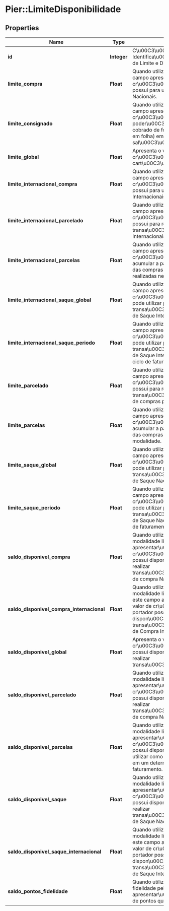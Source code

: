 # Pier::LimiteDisponibilidade

## Properties
Name | Type | Description | Notes
------------ | ------------- | ------------- | -------------
**id** | **Integer** | C\u00C3\u00B3digo de Identifica\u00C3\u00A7\u00C3\u00A3o de Limite e Disponibilidade (id). | 
**limite_compra** | **Float** | Quando utilizado pelo emissor, este campo apresenta o valor do limite de cr\u00C3\u00A9dito que o portador possui para uso exclusivo em Compras Nacionais. | 
**limite_consignado** | **Float** | Quando utilizado pelo emissor, este campo apresenta o valor da margem de cr\u00C3\u00A9dito que ele poder\u00C3\u00A1 utilizar para ser cobrado de forma consignada (desconto em folha) em seu sal\u00C3\u00A1rio/vencimentos. | 
**limite_global** | **Float** | Apresenta o valor do limite de cr\u00C3\u00A9dito que o portador do cart\u00C3\u00A3o possui. | 
**limite_internacional_compra** | **Float** | Quando utilizado pelo emissor, este campo apresenta o valor do limite de cr\u00C3\u00A9dito que o portador possui para uso exclusivo em Compras Internacionais. | 
**limite_internacional_parcelado** | **Float** | Quando utilizado pelo emissor, este campo apresenta o valor do limite de cr\u00C3\u00A9dito que o portador possui para realizar transa\u00C3\u00A7\u00C3\u00B5es Internacionais de Compras Parceladas. | 
**limite_internacional_parcelas** | **Float** | Quando utilizado pelo emissor, este campo apresenta o valor do limite de cr\u00C3\u00A9dito que portador pode acumular a partir da soma das parcelas das compras internacionais que forem realizadas nesta modalidade. | 
**limite_internacional_saque_global** | **Float** | Quando utilizado pelo emissor, este campo apresenta o valor do limite de cr\u00C3\u00A9dito que o portador pode utilizar para realizar transa\u00C3\u00A7\u00C3\u00B5es de Saque Internacional. | 
**limite_internacional_saque_periodo** | **Float** | Quando utilizado pelo emissor, este campo apresenta o valor do limite de cr\u00C3\u00A9dito que o portador pode utilizar para realizar transa\u00C3\u00A7\u00C3\u00B5es de Saque Internacional dentro de cada ciclo de faturamento. | 
**limite_parcelado** | **Float** | Quando utilizado pelo emissor, este campo apresenta o valor do limite de cr\u00C3\u00A9dito que o portador possui para realizar transa\u00C3\u00A7\u00C3\u00B5es de compras parceladas. | 
**limite_parcelas** | **Float** | Quando utilizado pelo emissor, este campo apresenta o valor do limite de cr\u00C3\u00A9dito que portador pode acumular a partir da soma das parcelas das compras que forem realizadas nesta modalidade. | 
**limite_saque_global** | **Float** | Quando utilizado pelo emissor, este campo apresenta o valor do limite de cr\u00C3\u00A9dito que o portador pode utilizar para realizar transa\u00C3\u00A7\u00C3\u00B5es de Saque Nacional. | 
**limite_saque_periodo** | **Float** | Quando utilizado pelo emissor, este campo apresenta o valor do limite de cr\u00C3\u00A9dito que o portador pode utilizar para realizar transa\u00C3\u00A7\u00C3\u00B5es de Saque Nacional dentro de cada ciclo de faturamento. | 
**saldo_disponivel_compra** | **Float** | Quando utilizado pelo emissor a modalidade limiteCompra, este campo apresentar\u00C3\u00A1 o valor de cr\u00C3\u00A9dito que o portador possui dispon\u00C3\u00ADvel para realizar transa\u00C3\u00A7\u00C3\u00B5es de compra Nacional. | 
**saldo_disponivel_compra_internacional** | **Float** | Quando utilizado pelo emissor a modalidade limiteCompraInternacional, este campo apresentar\u00C3\u00A1 o valor de cr\u00C3\u00A9dito que o portador possui dispon\u00C3\u00ADvel para realizar transa\u00C3\u00A7\u00C3\u00B5es de Compra Internacional. | 
**saldo_disponivel_global** | **Float** | Apresenta o valor de cr\u00C3\u00A9dito que o portador possui dispon\u00C3\u00ADvel para realizar transa\u00C3\u00A7\u00C3\u00B5es. | 
**saldo_disponivel_parcelado** | **Float** | Quando utilizado pelo emissor a modalidade limiteParcelado, este campo apresentar\u00C3\u00A1 o valor de cr\u00C3\u00A9dito que o portador possui dispon\u00C3\u00ADvel para realizar transa\u00C3\u00A7\u00C3\u00B5es de compra Nacional. | 
**saldo_disponivel_parcelas** | **Float** | Quando utilizado pelo emissor a modalidade limiteParcelas, este campo apresentar\u00C3\u00A1 o valor de cr\u00C3\u00A9dito que o portador possui dispon\u00C3\u00ADvel para utilizar como valor de parcelas Nacionais em um determinado ciclo de faturamento. | 
**saldo_disponivel_saque** | **Float** | Quando utilizado pelo emissor a modalidade limiteSaque, este campo apresentar\u00C3\u00A1 o valor de cr\u00C3\u00A9dito que o portador possui dispon\u00C3\u00ADvel para realizar transa\u00C3\u00A7\u00C3\u00B5es de Saque Nacional. | 
**saldo_disponivel_saque_internacional** | **Float** | Quando utilizado pelo emissor a modalidade limiteSaqueInternacional, este campo apresentar\u00C3\u00A1 o valor de cr\u00C3\u00A9dito que o portador possui dispon\u00C3\u00ADvel para realizar transa\u00C3\u00A7\u00C3\u00B5es de Saque Internacional. | 
**saldo_pontos_fidelidade** | **Float** | Quando utilizado um programa de fidelidade pelo emissor, este campo apresentar\u00C3\u00A1 o saldo atual de pontos que o portador possui. | 



